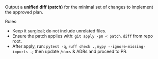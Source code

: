 Output a **unified diff (patch)** for the minimal set of changes to implement the approved plan.

Rules:
- Keep it surgical; do not include unrelated files.
- Ensure the patch applies with: `git apply -p0 < patch.diff` from repo root.
- After apply, run: `pytest -q`, `ruff check .`, `mypy --ignore-missing-imports .`; then update `/docs` & ADRs and proceed to PR.
